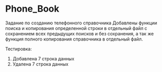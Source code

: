 # Phone_Book

Задание по созданию телефонного справочника
Добавлены функции поиска и копирования определенной строки в отдельный файл с сохранением всех предыдущих поисков и без сохранения, а так же функция полного копирования справочника в отдельный файл.


Тестировка:
1. Добавлена 7 строка данных
2. Удалена 7 строка данных

